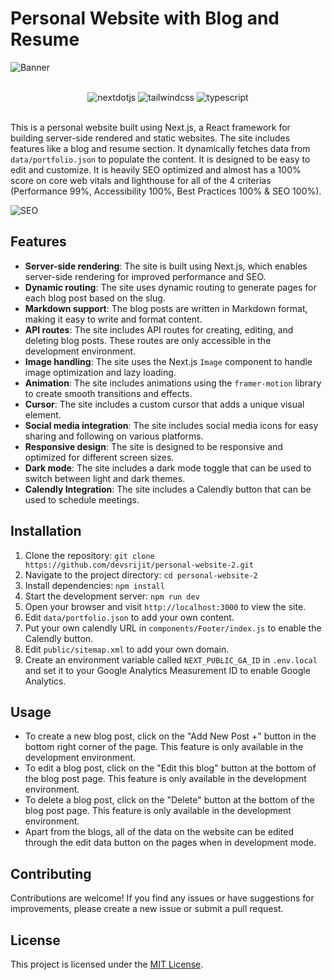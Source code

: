 # Personal Website with Blog and Resume


![Banner](https://cloud-4tgxbh5wm-hack-club-bot.vercel.app/0frontend_dev.jpeg)

</br>
<div align="center">
 <div>
    <img src="https://img.shields.io/badge/-Next_JS-black?style=for-the-badge&logoColor=white&logo=nextdotjs&color=000000" alt="nextdotjs" />
    <img src="https://img.shields.io/badge/-Tailwind_CSS-black?style=for-the-badge&logoColor=white&logo=tailwindcss&color=06B6D4" alt="tailwindcss" />
    <img src="https://img.shields.io/badge/-Javascript-black?style=for-the-badge&logoColor=white&logo=javascript&color=3178C6" alt="typescript" />
  </div>
</div>
</br>

This is a personal website built using Next.js, a React framework for building server-side rendered and static websites. The site includes features like a blog and resume section. It dynamically fetches data from `data/portfolio.json` to populate the content. It is designed to be easy to edit and customize. It is heavily SEO optimized and almost has a 100% score on core web vitals and lighthouse for all of the 4 criterias (Performance 99%, Accessibility 100%, Best Practices 100% & SEO 100%).

![SEO](https://cloud-q7z4xc5mb-hack-club-bot.vercel.app/0screenshot_2024-02-02_at_1.18.45___am.png)

## Features

- **Server-side rendering**: The site is built using Next.js, which enables server-side rendering for improved performance and SEO.
- **Dynamic routing**: The site uses dynamic routing to generate pages for each blog post based on the slug.
- **Markdown support**: The blog posts are written in Markdown format, making it easy to write and format content.
- **API routes**: The site includes API routes for creating, editing, and deleting blog posts. These routes are only accessible in the development environment.
- **Image handling**: The site uses the Next.js `Image` component to handle image optimization and lazy loading.
- **Animation**: The site includes animations using the `framer-motion` library to create smooth transitions and effects.
- **Cursor**: The site includes a custom cursor that adds a unique visual element.
- **Social media integration**: The site includes social media icons for easy sharing and following on various platforms.
- **Responsive design**: The site is designed to be responsive and optimized for different screen sizes.
- **Dark mode**: The site includes a dark mode toggle that can be used to switch between light and dark themes.
- **Calendly Integration**: The site includes a Calendly button that can be used to schedule meetings.

## Installation

1. Clone the repository: `git clone https://github.com/devsrijit/personal-website-2.git`
2. Navigate to the project directory: `cd personal-website-2`
3. Install dependencies: `npm install`
4. Start the development server: `npm run dev`
5. Open your browser and visit `http://localhost:3000` to view the site.
6. Edit `data/portfolio.json` to add your own content.
7. Put your own calendly URL in `components/Footer/index.js` to enable the Calendly button.
8. Edit `public/sitemap.xml` to add your own domain.
9. Create an environment variable called `NEXT_PUBLIC_GA_ID` in `.env.local` and set it to your Google Analytics Measurement ID to enable Google Analytics.

## Usage

- To create a new blog post, click on the "Add New Post +" button in the bottom right corner of the page. This feature is only available in the development environment.
- To edit a blog post, click on the "Edit this blog" button at the bottom of the blog post page. This feature is only available in the development environment.
- To delete a blog post, click on the "Delete" button at the bottom of the blog post page. This feature is only available in the development environment.
- Apart from the blogs, all of the data on the website can be edited through the edit data button on the pages when in development mode.

## Contributing

Contributions are welcome! If you find any issues or have suggestions for improvements, please create a new issue or submit a pull request.

## License

This project is licensed under the [MIT License](LICENSE).
